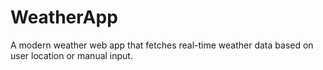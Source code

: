 # WeatherApp
A modern weather web app that fetches real-time weather data based on user location or manual input.
